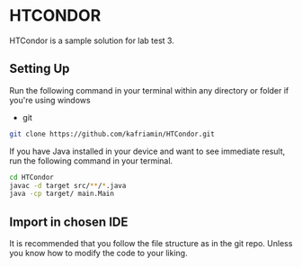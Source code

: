 # HTCONDOR
HTCondor is a sample solution for lab test 3.

## Setting Up

Run the following command in your terminal within any directory or folder if you're using windows

* git
```sh
git clone https://github.com/kafriamin/HTCondor.git
```

If you have Java installed in your device and want to see immediate result, run the following command in your terminal.

```sh
cd HTCondor
javac -d target src/**/*.java
java -cp target/ main.Main
```

## Import in chosen IDE

It is recommended that you follow the file structure as in the git repo. Unless you know how to modify the code to your liking.


